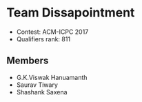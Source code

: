 Team Dissapointment
===================
- Contest: ACM-ICPC 2017
- Qualifiers rank: 811

Members  
-------
- G.K.Viswak Hanuamanth
- Saurav Tiwary
- Shashank Saxena
